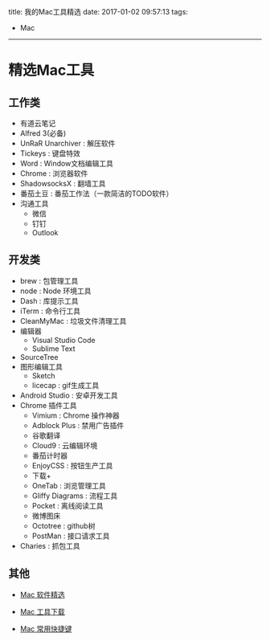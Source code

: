 title: 我的Mac工具精选
date: 2017-01-02 09:57:13
tags:
  - Mac
---

# 精选Mac工具

## 工作类
* 有道云笔记
* Alfred 3(必备)
* UnRaR Unarchiver : 解压软件
* Tickeys : 键盘特效
* Word : Window文档编辑工具
* Chrome : 浏览器软件
* ShadowsocksX : 翻墙工具
* 番茄土豆 : 番茄工作法（一款简洁的TODO软件）
* 沟通工具
    * 微信
    * 钉钉
    * Outlook

## 开发类

* brew : 包管理工具
* node : Node 环境工具
* Dash : 库提示工具
* iTerm : 命令行工具
* CleanMyMac : 垃圾文件清理工具
* 编辑器
    * Visual Studio Code
    * Sublime Text
* SourceTree
* 图形编辑工具
    * Sketch
    * licecap : gif生成工具
* Android Studio : 安卓开发工具
* Chrome 插件工具
    * Vimium : Chrome 操作神器
    * Adblock Plus : 禁用广告插件
    * 谷歌翻译
    * Cloud9 : 云编辑环境
    * 番茄计时器
    * EnjoyCSS : 按钮生产工具
    * 下载+
    * OneTab : 浏览管理工具
    * Gliffy Diagrams : 流程工具
    * Pocket : 离线阅读工具
    * 微博图床
    * Octotree : github树
    * PostMan : 接口请求工具
* Charies : 抓包工具

## 其他

* [Mac 软件精选](https://github.com/jaywcjlove/awesome-mac)

* [Mac 工具下载](http://xclient.info/)

* [Mac 常用快捷键](https://support.apple.com/zh-cn/HT201236)






